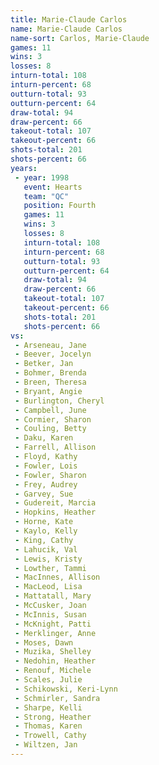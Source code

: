 ```yaml
---
title: Marie-Claude Carlos
name: Marie-Claude Carlos
name-sort: Carlos, Marie-Claude
games: 11
wins: 3
losses: 8
inturn-total: 108
inturn-percent: 68
outturn-total: 93
outturn-percent: 64
draw-total: 94
draw-percent: 66
takeout-total: 107
takeout-percent: 66
shots-total: 201
shots-percent: 66
years:
 - year: 1998
   event: Hearts
   team: "QC"
   position: Fourth
   games: 11
   wins: 3
   losses: 8
   inturn-total: 108
   inturn-percent: 68
   outturn-total: 93
   outturn-percent: 64
   draw-total: 94
   draw-percent: 66
   takeout-total: 107
   takeout-percent: 66
   shots-total: 201
   shots-percent: 66
vs:
 - Arseneau, Jane
 - Beever, Jocelyn
 - Betker, Jan
 - Bohmer, Brenda
 - Breen, Theresa
 - Bryant, Angie
 - Burlington, Cheryl
 - Campbell, June
 - Cormier, Sharon
 - Couling, Betty
 - Daku, Karen
 - Farrell, Allison
 - Floyd, Kathy
 - Fowler, Lois
 - Fowler, Sharon
 - Frey, Audrey
 - Garvey, Sue
 - Gudereit, Marcia
 - Hopkins, Heather
 - Horne, Kate
 - Kaylo, Kelly
 - King, Cathy
 - Lahucik, Val
 - Lewis, Kristy
 - Lowther, Tammi
 - MacInnes, Allison
 - MacLeod, Lisa
 - Mattatall, Mary
 - McCusker, Joan
 - McInnis, Susan
 - McKnight, Patti
 - Merklinger, Anne
 - Moses, Dawn
 - Muzika, Shelley
 - Nedohin, Heather
 - Renouf, Michele
 - Scales, Julie
 - Schikowski, Keri-Lynn
 - Schmirler, Sandra
 - Sharpe, Kelli
 - Strong, Heather
 - Thomas, Karen
 - Trowell, Cathy
 - Wiltzen, Jan
---
```

